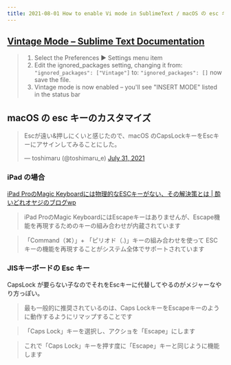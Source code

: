 ```yaml
---
title: 2021-08-01 How to enable Vi mode in SublimeText / macOS の esc キーのカスタマイズ
---
```


## [Vintage Mode – Sublime Text Documentation](https://www.sublimetext.com/docs/vintage.html)

> 1. Select the Preferences ▶ Settings menu item
> 2. Edit the ignored_packages setting, changing it from: `"ignored_packages": ["Vintage"]` to: `"ignored_packages": []` now save the file.
> 3. Vintage mode is now enabled – you'll see "INSERT MODE" listed in the status bar


## macOS の esc キーのカスタマイズ

<blockquote class="twitter-tweet"><p lang="ja" dir="ltr">Escが遠い&amp;押しにくいと感じたので、macOS のCapsLockキーをEscキーにアサインしてみることにした。</p>&mdash; toshimaru (@toshimaru_e) <a href="https://twitter.com/toshimaru_e/status/1421341996841455616?ref_src=twsrc%5Etfw">July 31, 2021</a></blockquote> <script async src="https://platform.twitter.com/widgets.js" charset="utf-8"></script>

### iPad の場合

[iPad ProのMagic Keyboardには物理的なESCキーがない、その解決策とは \| 酔いどれオヤジのブログwp](https://minatokobe.com/wp/ios/ipad-pro/post-65455.html)

> iPad ProのMagic KeyboardにはEscapeキーはありませんが、Escape機能を再現するためのキーの組み合わせが内蔵されています

> 「Command（⌘）」+ 「ピリオド（.)」キーの組み合わせを使って ESC キーの機能を再現することがシステム全体でサポートされています

### JISキーボードの Esc キー

CapsLock が要らない子なのでそれをEscキーに代替してやるのがメジャーなやり方っぽい。

> 最も一般的に推奨されているのは、Caps LockキーをEscapeキーのように動作するようにリマップすることです

> 「Caps Lock」キーを選択し、アクショを「Escape」にします

> これで「Caps Lock」キーを押す度に「Escape」キーと同じように機能します
